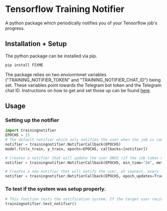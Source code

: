 # Tensorflow Training Notifier

A python package which periodically notifies you of your Tensorflow job's progress. 

## Installation + Setup

The python package can be installed via pip.

```bash
pip install FIXME
```

The package relies on two envionrmnet variables ("TRAINING_NOTIFIER_TOKEN" and "TRAINING_NOTIFIER_CHAT_ID") being set. These variables point towards the Telegram bot token and the Telegram chat ID. Instructions on how to get and set those up can be found [here](https://bart1259.github.io/tf-training-notifier/).

## Usage

### Setting up the notifier

```python
import trainingnotifier
EPOCHS = 15
# The default notifier which only notifies the user when the job is completed.
notifier = trainingnotifier.NotifierCallback(EPOCHS)
model.fit(x_train, y_train, epochs=EPOCHS, callbacks=[notifier])
```

```python
# Creates a notifier that will update the user ONCE (if the job takes more than 2 minutes) when the job is done. It will also report the loss in this message.
notifier = trainingnotifier.NotifierCallback(EPOCHS, min_time="2m", metrics=["loss"])
```

```python
# Creates a new notifier that will notify the user, at soonest, every 10 minutes with the jobs ETA and loss values. If the job takes longer than 10 minutes than it will send a notification that the job is done
notifier = trainingnotifier.NotifierCallback(EPOCHS, epoch_updates=True, min_time="10m", metrics=["loss"])
```

### To test if the system was setup properly.

```python
# This function tests the notification system. If the target user recieves a Telegram test message, then the enviornment variables have been set correctly.
trainingnotifier.test_notifier()
```